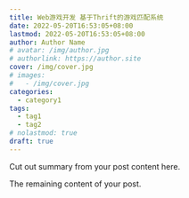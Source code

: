 ```yaml
---
title: Web游戏开发 基于Thrift的游戏匹配系统
date: 2022-05-20T16:53:05+08:00
lastmod: 2022-05-20T16:53:05+08:00
author: Author Name
# avatar: /img/author.jpg
# authorlink: https://author.site
cover: /img/cover.jpg
# images:
#   - /img/cover.jpg
categories:
  - category1
tags:
  - tag1
  - tag2
# nolastmod: true
draft: true
---
```


Cut out summary from your post content here.

<!--more-->

The remaining content of your post.
